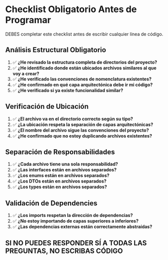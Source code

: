 # Checklist Obligatorio Antes de Programar

DEBES completar este checklist antes de escribir cualquier línea de código.

## Análisis Estructural Obligatorio
1. ✅ **¿He revisado la estructura completa de directorios del proyecto?**
2. ✅ **¿He identificado donde están ubicados archivos similares al que voy a crear?**
3. ✅ **¿He verificado las convenciones de nomenclatura existentes?**
4. ✅ **¿He confirmado en qué capa arquitectónica debe ir mi código?**
5. ✅ **¿He verificado si ya existe funcionalidad similar?**

## Verificación de Ubicación
1. ✅ **¿El archivo va en el directorio correcto según su tipo?**
2. ✅ **¿La ubicación respeta la separación de capas arquitectónicas?**
3. ✅ **¿El nombre del archivo sigue las convenciones del proyecto?**
4. ✅ **¿He confirmado que no estoy duplicando archivos existentes?**

## Separación de Responsabilidades
1. ✅ **¿Cada archivo tiene una sola responsabilidad?**
2. ✅ **¿Las interfaces están en archivos separados?**
3. ✅ **¿Los enums están en archivos separados?**
4. ✅ **¿Los DTOs están en archivos separados?**
5. ✅ **¿Los types están en archivos separados?**

## Validación de Dependencies
1. ✅ **¿Los imports respetan la dirección de dependencias?**
2. ✅ **¿No estoy importando de capas superiores a inferiores?**
3. ✅ **¿Las dependencias externas están correctamente abstraídas?**

## SI NO PUEDES RESPONDER SÍ A TODAS LAS PREGUNTAS, NO ESCRIBAS CÓDIGO